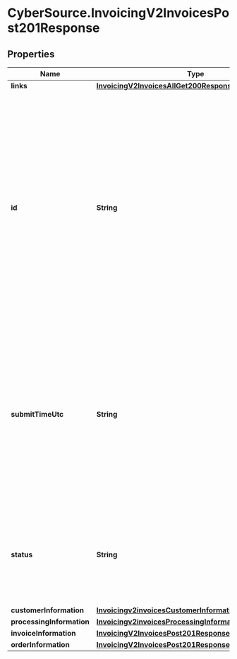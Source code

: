 # CyberSource.InvoicingV2InvoicesPost201Response

## Properties
Name | Type | Description | Notes
------------ | ------------- | ------------- | -------------
**links** | [**InvoicingV2InvoicesAllGet200ResponseLinks**](InvoicingV2InvoicesAllGet200ResponseLinks.md) |  | [optional] 
**id** | **String** | An unique identification number generated by Cybersource to identify the submitted request. Returned by all services. It is also appended to the endpoint of the resource. On incremental authorizations, this value with be the same as the identification number returned in the original authorization response.  | [optional] 
**submitTimeUtc** | **String** | Time of request in UTC. Format: `YYYY-MM-DDThh:mm:ssZ` **Example** `2016-08-11T22:47:57Z` equals August 11, 2016, at 22:47:57 (10:47:57 p.m.). The `T` separates the date and the time. The `Z` indicates UTC.  Returned by Cybersource for all services.  | [optional] 
**status** | **String** | The status of the invoice.  Possible values: - DRAFT - CREATED - SENT - PARTIAL - PAID - CANCELED - PENDING  | [optional] 
**customerInformation** | [**Invoicingv2invoicesCustomerInformation**](Invoicingv2invoicesCustomerInformation.md) |  | [optional] 
**processingInformation** | [**Invoicingv2invoicesProcessingInformation**](Invoicingv2invoicesProcessingInformation.md) |  | [optional] 
**invoiceInformation** | [**InvoicingV2InvoicesPost201ResponseInvoiceInformation**](InvoicingV2InvoicesPost201ResponseInvoiceInformation.md) |  | [optional] 
**orderInformation** | [**InvoicingV2InvoicesPost201ResponseOrderInformation**](InvoicingV2InvoicesPost201ResponseOrderInformation.md) |  | [optional] 


